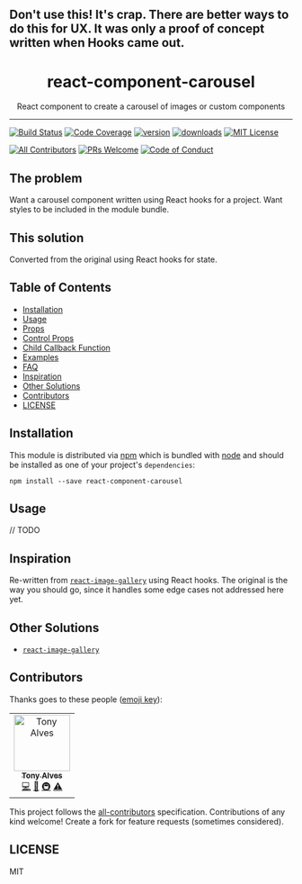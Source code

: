## Don't use this! It's crap. There are better ways to do this for UX. It was only a proof of concept written when Hooks came out.

<div align="center">
<h1>react-component-carousel</h1>

<p>React component to create a carousel of images or custom components</p>
</div>

<hr />

[![Build Status][build-badge]][build]
[![Code Coverage][coverage-badge]][coverage]
[![version][version-badge]][package]
[![downloads][downloads-badge]][npmtrends]
[![MIT License][license-badge]][license]

[![All Contributors](https://img.shields.io/badge/all_contributors-1-orange.svg?style=flat-square)](#contributors)
[![PRs Welcome][prs-badge]][prs]
[![Code of Conduct][coc-badge]][coc]

## The problem

Want a carousel component written using React hooks for a project. Want styles to be included in the module bundle.

## This solution

Converted from the original using React hooks for state.

## Table of Contents

<!-- START doctoc generated TOC please keep comment here to allow auto update -->
<!-- DON'T EDIT THIS SECTION. It'll update automatically -->

- [Installation](#installation)
- [Usage](#usage)
- [Props](#props)
- [Control Props](#control-props)
- [Child Callback Function](#child-callback-function)
- [Examples](#examples)
- [FAQ](#faq)
- [Inspiration](#inspiration)
- [Other Solutions](#other-solutions)
- [Contributors](#contributors)
- [LICENSE](#license)

<!-- END doctoc generated TOC please keep comment here to allow auto update -->

## Installation

This module is distributed via [npm][npm] which is bundled with [node][node] and
should be installed as one of your project's `dependencies`:

```
npm install --save react-component-carousel
```

## Usage

// TODO

## Inspiration

Re-written from [`react-image-gallery`][react-image-gallery] using React hooks. The original is the way you should go, since it handles some edge cases not addressed here yet.

## Other Solutions

- [`react-image-gallery`][react-image-gallery]

## Contributors

Thanks goes to these people ([emoji key][emojis]):

<!-- ALL-CONTRIBUTORS-LIST:START - Do not remove or modify this section -->
<!-- prettier-ignore -->
<table><tr><td align="center"><a href="https://www.3alves.com"><img src="https://avatars3.githubusercontent.com/u/784848?s=460&v=4" width="100px;" alt="Tony Alves"/><br /><sub><b>Tony Alves</b></sub></a><br /><a href="https://github.com/talves/react-component-carousel/commits?author=talves" title="Code">💻</a> <a href="https://github.com/talves/react-component-carousel/commits?author=talves" title="Documentation">📖</a> <a href="#infra-talves" title="Infrastructure (Hosting, Build-Tools, etc)">🚇</a> <a href="https://github.com/talves/react-component-carousel/commits?author=talves" title="Tests">⚠️</a></td></tr></table>

<!-- ALL-CONTRIBUTORS-LIST:END -->

This project follows the [all-contributors][all-contributors] specification.
Contributions of any kind welcome! Create a fork for feature requests (sometimes considered).

## LICENSE

MIT

[npm]: https://www.npmjs.com/
[node]: https://nodejs.org

[build-badge]: https://img.shields.io/travis/talves/react-component-carousel.svg?style=flat-square
[build]: https://travis-ci.org/talves/react-component-carousel
[coverage-badge]: https://img.shields.io/codecov/c/github/talves/react-component-carousel.svg?style=flat-square
[coverage]: https://codecov.io/github/talves/react-component-carousel
[version-badge]: https://img.shields.io/npm/v/react-component-carousel.svg?style=flat-square
[package]: https://www.npmjs.com/package/react-component-carousel
[downloads-badge]: https://img.shields.io/npm/dm/react-component-carousel.svg?style=flat-square
[npmtrends]: http://www.npmtrends.com/react-component-carousel
[license-badge]: https://img.shields.io/npm/l/react-component-carousel.svg?style=flat-square
[license]: https://github.com/talves/react-component-carousel/blob/master/LICENSE
[prs-badge]: https://img.shields.io/badge/PRs-welcome-brightgreen.svg?style=flat-square
[prs]: http://makeapullrequest.com
[donate-badge]: https://img.shields.io/badge/$-support-green.svg?style=flat-square
[coc-badge]: https://img.shields.io/badge/code%20of-conduct-ff69b4.svg?style=flat-square
[coc]: https://github.com/talves/react-component-carousel/blob/master/other/CODE_OF_CONDUCT.md
[emojis]: https://github.com/all-contributors/all-contributors#emoji-key
[all-contributors]: https://github.com/all-contributors/all-contributors
[react-image-gallery]: https://github.com/xiaolin/react-image-gallery
